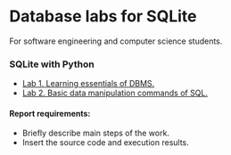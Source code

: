 # Database labs for SQLite

For software engineering and computer science students.

### SQLite with Python

- [Lab 1. Learning essentials of DBMS.](https://github.com/andriikopp/sqlite-labs/tree/main/python#lab-1)
- [Lab 2. Basic data manipulation commands of SQL.](https://github.com/andriikopp/sqlite-labs/tree/main/python#lab-2)

#### Report requirements:

- Briefly describe main steps of the work.
- Insert the source code and execution results.
